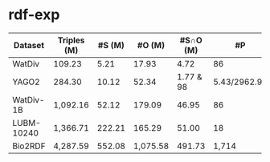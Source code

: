 # rdf-exp


|Dataset | Triples (M) | #S (M)| #O (M) | #S∩O (M) | #P | Indegree(Avg/StDev) | Outdegree(Avg/StDev)|
|-------------|------------|----------------------|------------------------|---------------------|------------|----------|-------------------------------|
 WatDiv  | 109.23  | 5.21 | 17.93 | 4.72 | 86 | 22.49/960.44 | 42.20/89.25  | 
 YAGO2 | 284.30 | 10.12 | 52.34 | 1.77 & 98 | 5.43/2962.93 | 28.09/35.89 |
 WatDiv-1B | 1,092.16 | 52.12 | 179.09 | 46.95 | 86 | 23.69/2783.40 | 41.91/89.05 |
 LUBM-10240 | 1,366.71 | 222.21 | 165.29 | 51.00 | 18 | 16.54/26000.00 | 12.30/5.97 |
 Bio2RDF | 4,287.59 | 552.08 | 1,075.58 | 491.73 | 1,714 | 8.64/21110.00 | 16.83/195.44 |
